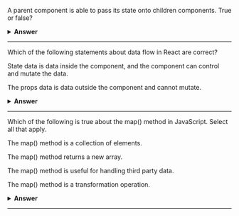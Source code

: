 A parent component is able to pass its state onto children components. True or false?      

<details><summary><b>Answer</b></summary>
<p>

#### Answer: `True`  

That's right! A child component will receive the data via properties, passing state that's set in a parent stateful component.      

</p>
</details>

---



Which of the following statements about data flow in React are correct?

State data is data inside the component, and the component can control and mutate the data.     

The props data is data outside the component and cannot mutate. 

<details><summary><b>Answer</b></summary>
<p>

#### Answer

That’s right! State data is a component’s internal data, which it can control and mutate. Props data is outside of the component and is immutable, meaning it cannot change.

</p>
</details>

---

Which of the following is true about the map() method in JavaScript. 
Select all that apply.


The map() method is a collection of elements.  

The map() method returns a new array.  

The map() method is useful for handling third party data.  

The map() method is a transformation operation.  


<details><summary><b>Answer</b></summary>
<p>

#### Correct


The map() method returns a new array.

> That’s correct. When using the map() method, you will need to define a new variable, as it always returns a new array.    

The map() method is a transformation operation.

> That’s correct. The map() method in JavaScript is used to transform lists of data.


Not quite

The map() method is a collection of elements.

> Not quite. A list is a simple collection of elements, which translated to JavaScript terms represents an array.

</p>
</details>

---
